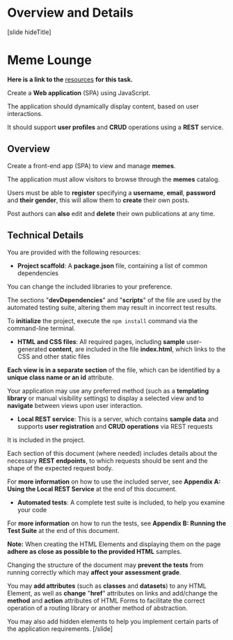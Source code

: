 # Overview and Details
[slide hideTitle]

# Meme Lounge

**Here is a link to the** [resources](https://videos.softuni.org/resources/javascript/javascript-applications/Meme_Lounge.zip) **for this task.**

Create a **Web application** (SPA) using JavaScript. 

The application should dynamically display content, based on user interactions. 

It should support **user profiles** and **CRUD** operations using a **REST** service.

## Overview
Create a front-end app (SPA) to view and manage **memes**. 

The application must allow visitors to browse through the **memes** catalog. 

Users must be able to **register** specifying a **username**, **email**, **password** and **their gender**, this will allow them to **create** their own posts. 

Post authors can **also** edit and **delete** their own publications at any time.

## Technical Details

You are provided with the following resources:

- **Project scaffold**: A **package.json** file, containing a list of common dependencies

You can change the included libraries to your preference. 

The sections "**devDependencies**" and "**scripts**" of the file are used by the automated testing suite, altering them may result in incorrect test results.

To **initialize** the project, execute the `npm install` command via the command-line terminal.

- **HTML and CSS files**: All required pages, including **sample** user-generated **content**, are included in the file **index.html**, which links to the CSS and other static files

**Each view is in a separate section** of the file, which can be identified by a **unique class name or an id** attribute.

Your application may use any preferred method (such as a **templating library** or manual visibility settings) to display a selected view and to **navigate** between views upon user interaction.

- **Local REST service**: This is a server, which contains **sample data** and supports **user registration** and **CRUD operations** via REST requests

It is included in the project. 

Each section of this document (where needed) includes details about the necessary **REST endpoints**, to which requests should be sent and the shape of the expected request body.

For **more information** on how to use the included server, see **Appendix A: Using the Local REST Service** at the end of this document.

- **Automated tests**: A complete test suite is included, to help you examine your code

For **more information** on how to run the tests, see **Appendix B: Running the Test Suite** at the end of this document.

**Note:** When creating the HTML Elements and displaying them on the page **adhere as close as possible to the provided HTML** samples. 

Changing the structure of the document may **prevent the tests** from running correctly which may **affect your assessment grade**. 

You may **add attributes** (such as **classes** and **datasets**) to any HTML Element, as well as **change** "**href**" attributes on links and add/change the **method** and **action** attributes of HTML Forms to facilitate the correct operation of a routing library or another method of abstraction. 

You may also add hidden elements to help you implement certain parts of the application requirements.
[/slide]